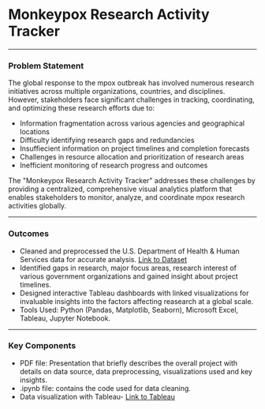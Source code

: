 # Monkeypox Research Activity Tracker
___________________________________________________________________________________________________________________________________________
### Problem Statement

The global response to the mpox outbreak has involved numerous research initiatives across multiple organizations, countries, and disciplines. However, stakeholders face significant challenges in tracking, coordinating, and optimizing these research efforts due to:
- Information fragmentation across various agencies and geographical locations
- Difficulty identifying research gaps and redundancies
- Insuffiecient information on project timelines and completion forecasts
- Challenges in resource allocation and prioritization of research areas
- Inefficient monitoring of research progress and outcomes

The "Monkeypox Research Activity Tracker" addresses these challenges by providing a centralized, comprehensive visual analytics platform that enables stakeholders to monitor, analyze, and coordinate mpox research activities globally.
___________________________________________________________________________________________________________________________________________
### Outcomes
- Cleaned and preprocessed the U.S. Department of Health & Human Services data for accurate analysis. [Link to Dataset](https://catalog.data.gov/dataset/monkeypox-research-summary-data)
- Identified gaps in research, major focus areas, research interest of various government organizations and gained insight about project timelines.
- Designed interactive Tableau dashboards with linked visualizations for invaluable insights into the factors affecting reasearch at a global scale.
- Tools Used: Python (Pandas, Matplotlib, Seaborn), Microsoft Excel, Tableau, Jupyter Notebook.
___________________________________________________________________________________________________________________________________________
### Key Components
- PDF file: Presentation that briefly describes the overall project with details on data source, data preprocessing, visualizations used and key insights.
- .ipynb file: contains the code used for data cleaning.
- Data visualization with Tableau- [Link to Tableau](https://public.tableau.com/views/MonkeypoxResearchActivityTracker/MpoxResearchActivityTracker?:language=en-US&:sid=&:redirect=auth&:display_count=n&:origin=viz_share_link)
